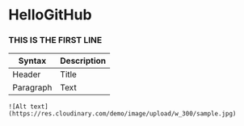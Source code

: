 # HelloGitHub

### THIS IS THE FIRST LINE

| Syntax | Description |
| ----------- | ----------- |
| Header | Title |
| Paragraph | Text |
    ![Alt text](https://res.cloudinary.com/demo/image/upload/w_300/sample.jpg)
